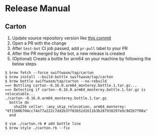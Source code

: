 # Release Manual

## Carton

1. Update source repository version like [this commit](https://github.com/swiftwasm/homebrew-tap/commit/092b990f9fe0edde748e66a714f31ea7840c0a67)
2. Open a PR with the change
3. After `test-bot` CI job passed, add `pr-pull` label to your PR
4. After the PR merged by the bot, a new release is created
5. (Optional) Create a bottle for arm64 on your machine by following the below steps

```console
$ brew fetch --force swiftwasm/tap/carton
$ brew install --build-bottle swiftwasm/tap/carton
$ brew bottle swiftwasm/tap/carton --no-rebuild
==> Bottling carton--0.16.0.arm64_monterey.bottle.1.tar.gz...
==> Detecting if carton--0.16.0.arm64_monterey.bottle.1.tar.gz is relocatable...
./carton--0.16.0.arm64_monterey.bottle.1.tar.gz
  bottle do
    sha256 cellar: :any_skip_relocation, arm64_monterey: "0f1500b704cc74e77a222c7dd2b37f03b52d1611b3b287938297e9c9d2b7f00a"
  end

$ vim ./carton.rb # add bottle line
$ brew style ./carton.rb --fix
```
